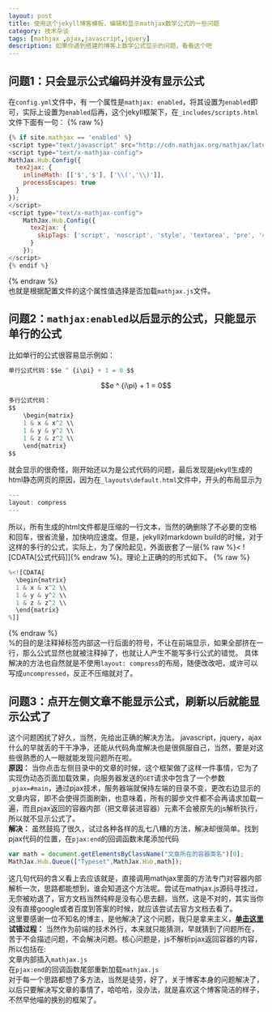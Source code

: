 ```yaml
---
layout: post
title: 使用这个jekyll博客模板，编辑和显示mathjax数学公式的一些问题
category: 技术杂谈
tags: [mathjax ,pjax,javascript,jquery]
description: 如果你遇到搭建的博客上数学公式显示的问题，看看这个吧
---
```

## 问题1：只会显示公式编码并没有显示公式
在`config.yml`文件中，有 一个属性是`mathjax: enabled`，将其设置为`enabled`即可，实际上设置为`enabled`后再，这个jekyll框架下，在`_includes/scripts.html`文件下面有一句：
{% raw %}
```javascript
{% if site.mathjax == 'enabled' %}
<script type="text/javascript" src="http://cdn.mathjax.org/mathjax/latest/MathJax.js?config=TeX-AMS-MML_HTMLorMML" id='mathjax'></script>
<script type="text/x-mathjax-config">
MathJax.Hub.Config({
  tex2jax: {
    inlineMath: [['$','$'], ['\\(','\\)']],
    processEscapes: true
  }
});
</script>
<script type="text/x-mathjax-config">
    MathJax.Hub.Config({
      tex2jax: {
        skipTags: ['script', 'noscript', 'style', 'textarea', 'pre', 'code']
      }
    });
</script>
{% endif %}
```
{% endraw %}  
也就是根据配置文件的这个属性值选择是否加载`mathjax.js`文件。

## 问题2：`mathjax:enabled`以后显示的公式，只能显示单行的公式
比如单行的公式很容易显示例如：
```javascript
单行公式代码：$$e ^ {i\pi} + 1 = 0 $$
```
<center>  
$$e ^ {i\pi} + 1 = 0$$  
</center>

```javascript
多行公式代码：
$$
    \begin{matrix}
    1 & x & x^2 \\
    1 & y & y^2 \\
    1 & z & z^2 \\
    \end{matrix}
$$
```
就会显示的很奇怪，刚开始还以为是公式代码的问题，最后发现是jekyll生成的html静态网页的原因，因为在`_layouts\default.html`文件中，开头的布局显示为
```javascript
---
layout: compress
---
```
所以，所有生成的html文件都是压缩的一行文本，当然的确删除了不必要的空格和回车，很省流量，加快响应速度。但是，jekyll对markdown build的时候，对于这样的多行的公式，实际上，为了保险起见，外面嵌套了一层{% raw %}< ![CDATA[公式代码]]{% endraw %}。理论上正确的的形式如下。
{% raw %}
```javascript
%<![CDATA[
  \begin{matrix}
  1 & x & x^2 \\
  1 & y & y^2 \\
  1 & z & z^2 \\
  \end{matrix}
%]]
```
{% endraw %}  
%的目的是注释掉标签内部这一行后面的符号，不让在前端显示，如果全部挤在一行，那么公式显然也就被注释掉了，也就让人产生不能写多行公式的错觉。
具体解决的方法也自然就是不使用`layout: compress`的布局，随便改改吧，或许可以写成`uncompressed`，反正不压缩就对了。
## 问题3：点开左侧文章不能显示公式，刷新以后就能显示公式了
这个问题困扰了好久，当然，先给出正确的解决方法。
javascript，jquery，ajax什么的早就丢的干干净净，还能从代码角度解决也是很佩服自己，当然，要是对这些很熟悉的人一眼就能发现问题所在啦。  
**原因：** 当你点击左侧目录中的文章的时候，这个框架做了这样一件事情，它为了实现伪动态页面加载效果，向服务器发送的`GET`请求中包含了一个参数`_pjax=#main`，通过pjax技术，服务器端就保持左端的目录不变，更改右边显示的文章内容，即不会使得页面刷新，也意味着，所有的脚步文件都不会再请求加载一遍，而且pjax返回的容器内部（把文章装进容器）元素不会被原先的js解析执行，所以就不显示公式了。  
**解决：** 虽然鼓捣了很久，试过各种各样的乱七八糟的方法，解决却很简单。找到pjax代码的位置，在`pjax:end`的回调函数末尾添加代码
```javascript
var math = document.getElementsByClassName("文章所在的容器类名")[0];
MathJax.Hub.Queue(["Typeset",MathJax.Hub,math]);
```
这几句代码的含义看上去应该就是，直接调用mathjax里面的方法专门对容器内部解析一次，思路都能想到，谁会知道这个方法呢。尝试在mathjax.js源码寻找过，无奈被劝退了，官方文档当然纯粹是没有心思去翻，当然，这是不对的，其实当你没有直接google或者百度到答案的时候，就应该尝试去官方文档去看了。   
这里要感谢一位不知名的博主，是他解决了这个问题，我只是拿来主义，[**单击这里**](https://www.jianshu.com/p/8bec0ab9b467)  
**试错过程：** 当然作为前端的技术外行，本来就只能猜测，早就猜到了问题所在，苦于不会描述问题，不会解决问题。核心问题是，js不解析pjax返回容器的内容，所以包括在:  
文章内部插入`mathjax.js`  
在`pjax:end`的回调函数尾部重新加载`mathjax.js`  
对于每一个思路都想了多方法，当然是徒劳，好了，关于博客本身的问题解决了，以后只要解决写文章的事情了，哈哈哈，没办法，就是喜欢这个博客简洁的样子，不然早他喵的换别的框架了。
